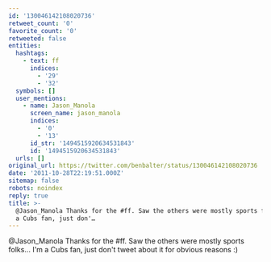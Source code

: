 ```yaml
---
id: '130046142108020736'
retweet_count: '0'
favorite_count: '0'
retweeted: false
entities:
  hashtags:
    - text: ff
      indices:
        - '29'
        - '32'
  symbols: []
  user_mentions:
    - name: Jason_Manola
      screen_name: jason_manola
      indices:
        - '0'
        - '13'
      id_str: '1494515920634531843'
      id: '1494515920634531843'
  urls: []
original_url: https://twitter.com/benbalter/status/130046142108020736
date: '2011-10-28T22:19:51.000Z'
sitemap: false
robots: noindex
reply: true
title: >-
  @Jason_Manola Thanks for the #ff. Saw the others were mostly sports folks… I'm
  a Cubs fan, just don'…
---
```


@Jason_Manola Thanks for the #ff. Saw the others were mostly sports folks… I'm a Cubs fan, just don't tweet about it for obvious reasons :)